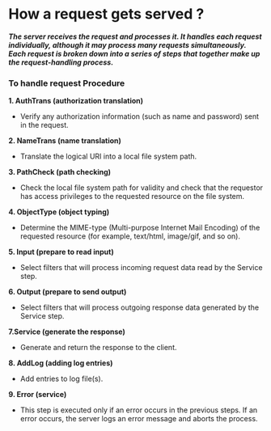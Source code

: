 # How a request gets served ?

***The server receives the request and processes it. It handles each request individually, although it may process many requests simultaneously. Each request is broken down into a series of steps that together make up the request-handling process.***

### To handle request Procedure
**1. AuthTrans (authorization translation)**
- Verify any authorization information (such as name and password) sent in the request.

**2. NameTrans (name translation)**

- Translate the logical URI into a local file system path.

**3. PathCheck (path checking)**

- Check the local file system path for validity and check that the requestor has access privileges to the requested resource on the file system.

**4. ObjectType (object typing)**

- Determine the MIME-type (Multi-purpose Internet Mail Encoding) of the requested resource (for example, text/html, image/gif, and so on).

**5. Input (prepare to read input)**

- Select filters that will process incoming request data read by the Service step.

**6. Output (prepare to send output)**

- Select filters that will process outgoing response data generated by the Service step.

**7.Service (generate the response)**

- Generate and return the response to the client.

**8. AddLog (adding log entries)**

- Add entries to log file(s).

**9. Error (service)**

- This step is executed only if an error occurs in the previous steps. If an error occurs, the server logs an error message and aborts the process.

